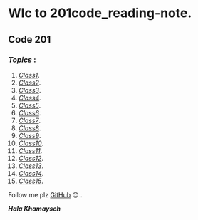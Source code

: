 # Wlc to 201code_reading-note.                                              
## Code 201  
### *Topics* :
 1. [*Class1*](https://halakhamayseh.github.io/201code_reading-note/class01).
 2. [*Class2*]().
 3. [*Class3*]().
 4. [*Class4*]().
 5. [*Class5*]().
 6. [*Class6*]().
 7. [*Class7*]().
 8. [*Class8*]().
 9. [*Class9*]().
 10. [*Class10*]().
 11. [*Class11*]().
 12. [*Class12*]().
 13. [*Class13*]().
 14. [*Class14*]().
 15. [*Class15*]().
 
 Follow me plz [GitHub](https://github.com/Halakhamayseh) :blush: .
 
 ***Hala Khamayseh***
